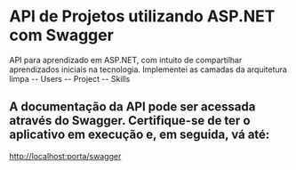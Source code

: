 # API de Projetos utilizando ASP.NET com Swagger

API para aprendizado em ASP.NET, com intuito de compartilhar aprendizados iniciais na tecnologia.
Implementei as camadas da arquitetura limpa
-- Users
-- Project
-- Skills

## A documentação da API pode ser acessada através do Swagger. Certifique-se de ter o aplicativo em execução e, em seguida, vá até:
[http://localhost:porta/swagger](http://localhost:5000/swagger)

